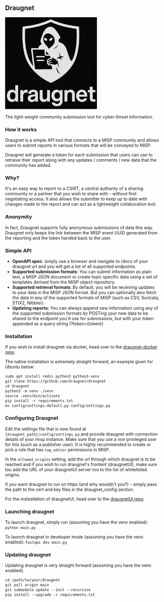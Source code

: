 ## Draugnet

<img title="Draugnet logo" src="https://github.com/draugnet/draugnetUI/raw/main/webroot/img/logo_vertical_dark_800.png" width="300" height="300">

The light-weight community submission tool for cyber-threat information.

### How it works

Draugnet is a simple API tool that connects to a MISP community and allows users to submit reports in various formats that will be conveyed to MISP.

Draugnet will generate a token for each submission that users can use to retrieve their report along with any updates / comments / new data that the community has added.

### Why?

It's an easy way to report to a CSIRT, a central authority of a sharing community or a partner that you wish to share with - without first negotiating access. It also allows the submitter to keep up to date with changes made to the report and can act as a lightweight collaboration tool.

### Anonymity

In fact, Draugnet supports fully anonymous submissions of data this way. Draugnet only keeps the link between the MISP event UUID generated from the reporting and the token handed back to the user.

### Simple API

- **OpenAPI spec**: simply use a browser and navigate to /docs of your draugnet url and you will get a list of all supported endpoints.
- **Supported submission formats**: You can submit information as plain text, a MISP JSON document or create topic specific data using a set of templates derived from the MISP object repository.
- **Supported retrieval formats**: By default, you will be receiving updates to your data in the MISP JSON format. But you can optionally also fetch the data in any of the supported formats of MISP (such as CSV, Suricata, STIX2, Nibbler).
- **Updating reports**: You can always append new information using any of the supported submission formats by POSTing your new data to be shared to the endpoint you'd use for submissions, but with your token appended as a query string (?token={token})

### Installation

If you wish to install draugnet via docker, head over to the [draugnet-docker repo](https://github.com/draugnet/draugnet-docker)

The native installation is extremely straight forward, an example given for Ubuntu below:

```
sudo apt install redis python3 python3-venv
git clone https://github.com/draugnet/draugnet
cd draugnet
python3 -m venv ./venv
source .venv/bin/activate
pip install -r requirements.txt
mv config/settings.default.py config/settings.py
```

### Configuring Draugnet

Edit the settings file that is now found at `{draugnet_path}/config/settings.py` and provide draugnet with connection details of your misp instance. Make sure that you use a non privileged user for this (such as a publisher user). It is highly recommended to create or pick a role that has `tag_editor` permissions in MISP.

In the `allowed_origins` setting, add the url through which draugnet is to be reached and if you wish to run draugnet's frontent (draugnetUI), make sure tou add the URL of your draugnetUI server too to the list of whitelisted origins. 

If you want draugnet to run on https (and why wouldn't you?) - simply pass the path to the cert and key files in the draugnet_config section.

For the insteallation of draugnetUI, head over to the [draugnetUI repo](https://github.com/draugnet/draugnetUI)

### Launching draugnet

To launch draugnet, simply run (assuming you have the venv enabled):
`python main.py`

To launch draugnet in developer mode (assuming you have the venv enabled):
`fastapi dev main.py`

### Updating draugnet

Updating draugnet is very straight forward (assuming you have the venv enabled).
```
cd /path/to/your/draugnet
git pull origin main
git submodule update --init --recursive
pip install --upgrade -r requirements.txt
```
